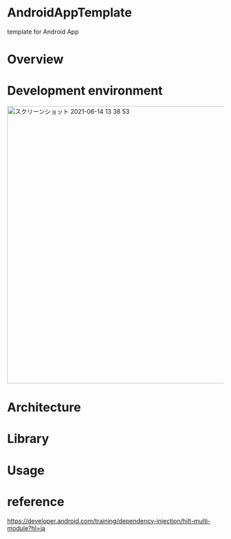 # AndroidAppTemplate
template for Android App

# Overview

# Development environment
<img width="646" alt="スクリーンショット 2021-06-14 13 38 53" src="https://user-images.githubusercontent.com/16476224/121839875-f8604c80-cd15-11eb-99be-d3d2829a3f07.png">

# Architecture

# Library

# Usage

# reference
https://developer.android.com/training/dependency-injection/hilt-multi-module?hl=ja

